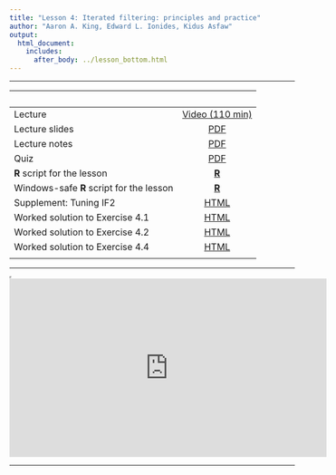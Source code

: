```yaml
---
title: "Lesson 4: Iterated filtering: principles and practice"
author: "Aaron A. King, Edward L. Ionides, Kidus Asfaw"
output:
  html_document:
    includes:
      after_body: ../lesson_bottom.html
---
```


----------------------

| &nbsp;                                   | &nbsp;                                                                                      |
|:-----------------------------------------|:-------------------------------------------------------------------------------------------:|
| Lecture                                  | [Video (110 min)](https://www.youtube.com/playlist?list=PLluGwj6FGt2S9cNE-rD3CZJY6X_KydOMi) |
| Lecture slides                           | [PDF](slides.pdf)                                                                           |
| Lecture notes                            | [PDF](notes.pdf)                                                                            |
| Quiz                                     | [PDF](quiz.pdf)                                                                             |
| **R** script for the lesson              | [**R**](main.R)                                                                             |
| Windows-safe **R** script for the lesson | [**R**](main_win.R)                                                                         |
| Supplement: Tuning IF2                   | [HTML](if2_settings.html)                                                                   |
| Worked solution to Exercise 4.1          | [HTML](Q_fit_seir.html)                                                                     |
| Worked solution to Exercise 4.2          | [HTML](Q_fitall.html)                                                                       |
| Worked solution to Exercise 4.4          | [HTML](Q_check_code.html)                                                                   |
|                                          |                                                                                             |

----------------------

<iframe width="0" height="0"></iframe>

<iframe data-external=1 width="560" height="315" src="https://www.youtube-nocookie.com/embed/videoseries?list=PLluGwj6FGt2S9cNE-rD3CZJY6X_KydOMi" frameborder="0" allow="accelerometer; autoplay; encrypted-media; gyroscope; picture-in-picture" allowfullscreen></iframe>

----------------------
